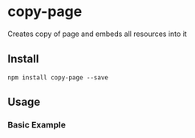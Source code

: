 # copy-page

Creates copy of page and embeds all resources into it

## Install

```cli
npm install copy-page --save
```


## Usage
### Basic Example
